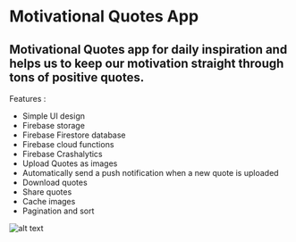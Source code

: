 # Motivational Quotes App

## Motivational Quotes app for daily inspiration and helps us to keep our motivation straight through tons of positive quotes.

Features : 
  - Simple UI design
  - Firebase storage
  - Firebase Firestore database
  - Firebase cloud functions
  - Firebase Crashalytics
  - Upload Quotes as images
  - Automatically send a push notification when a new quote is uploaded
  - Download quotes
  - Share quotes
  - Cache images
  - Pagination and sort

![alt text](https://drive.google.com/file/d/1vUI8jvdWjyocm5Ox7GWBByCsZa18AMrH/view?usp=sharing)
